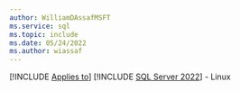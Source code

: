 ```yaml
---
author: WilliamDAssafMSFT
ms.service: sql
ms.topic: include
ms.date: 05/24/2022
ms.author: wiassaf
---
```


[!INCLUDE [Applies to](../../includes/applies-md.md)] [!INCLUDE [SQL Server 2022](_ss2022.md)] - Linux

